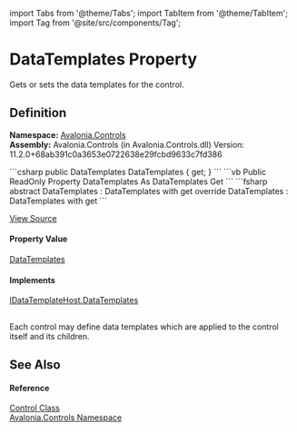 import Tabs from '@theme/Tabs'; 
import TabItem from '@theme/TabItem'; 
import Tag from '@site/src/components/Tag'; 

# DataTemplates Property


Gets or sets the data templates for the control.



## Definition
**Namespace:** <a href="N_Avalonia_Controls">Avalonia.Controls</a>  
**Assembly:** Avalonia.Controls (in Avalonia.Controls.dll) Version: 11.2.0+68ab391c0a3653e0722638e29fcbd9633c7fd386

<Tabs groupId="api-code-preview">
<TabItem value="csharp" label="C#">
```csharp
public DataTemplates DataTemplates { get; }
```
</TabItem>
<TabItem value="vb" label="VB">
```vb
Public ReadOnly Property DataTemplates As DataTemplates
	Get
```
</TabItem>
<TabItem value="fsharp" label="F#">
```fsharp
abstract DataTemplates : DataTemplates with get
override DataTemplates : DataTemplates with get
```
</TabItem>
</Tabs>



<a href="https://github.com/AvaloniaUI/Avalonia/tree/master/srcAvalonia.Controls/Control.cs#L127" title="View the source code">View Source</a>



#### Property Value
<a href="T_Avalonia_Controls_Templates_DataTemplates">DataTemplates</a>

#### Implements
<a href="P_Avalonia_Controls_Templates_IDataTemplateHost_DataTemplates">IDataTemplateHost.DataTemplates</a>  


## 
Each control may define data templates which are applied to the control itself and its children.

## See Also


#### Reference
<a href="T_Avalonia_Controls_Control">Control Class</a>  
<a href="N_Avalonia_Controls">Avalonia.Controls Namespace</a>  

